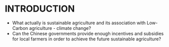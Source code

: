 # INTRODUCTION

* What actually is sustainable agriculture and its association with Low-Carbon agriculture - climate change? 
* Can the Chinese governments provide enough incentives and subsidies for local farmers in order to achieve the future sustainable agriculture?
